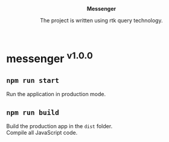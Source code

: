 <p align="center">
<strong>Messenger</strong>


 <p align="center">The project is written using rtk query technology.</p>
 

 </p>
<br />

# messenger <sup>v1.0.0</sup>



## `npm run start`

Run the application in production mode.

## `npm run build`

Build the production app in the `dist` folder. \
Compile all JavaScript code.
